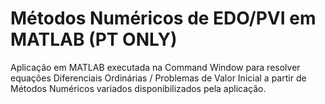 # Métodos Numéricos de EDO/PVI em MATLAB (PT ONLY)

Aplicação em MATLAB executada na Command Window para resolver equações Diferenciais Ordinárias / Problemas de Valor Inicial a partir de Métodos Numéricos variados disponibilizados pela aplicação.
